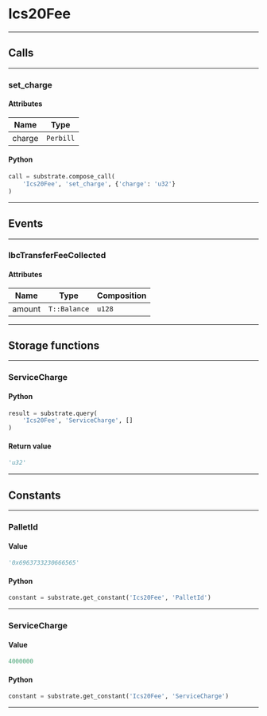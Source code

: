
# Ics20Fee

---------
## Calls

---------
### set_charge
#### Attributes
| Name | Type |
| -------- | -------- | 
| charge | `Perbill` | 

#### Python
```python
call = substrate.compose_call(
    'Ics20Fee', 'set_charge', {'charge': 'u32'}
)
```

---------
## Events

---------
### IbcTransferFeeCollected
#### Attributes
| Name | Type | Composition
| -------- | -------- | -------- |
| amount | `T::Balance` | ```u128```

---------
## Storage functions

---------
### ServiceCharge

#### Python
```python
result = substrate.query(
    'Ics20Fee', 'ServiceCharge', []
)
```

#### Return value
```python
'u32'
```
---------
## Constants

---------
### PalletId
#### Value
```python
'0x6963733230666565'
```
#### Python
```python
constant = substrate.get_constant('Ics20Fee', 'PalletId')
```
---------
### ServiceCharge
#### Value
```python
4000000
```
#### Python
```python
constant = substrate.get_constant('Ics20Fee', 'ServiceCharge')
```
---------